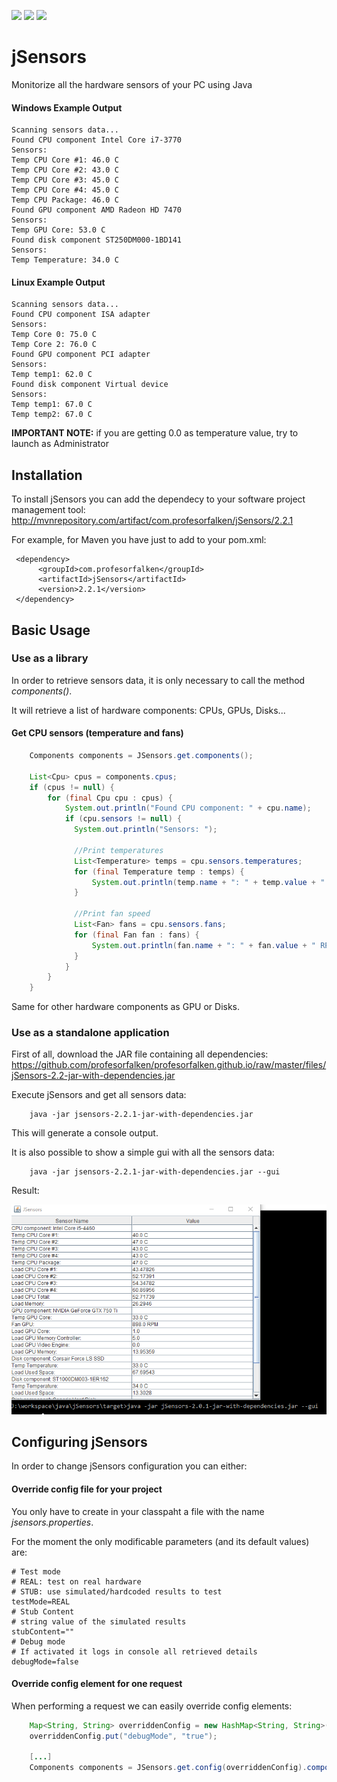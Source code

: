 ![](https://img.shields.io/maven-central/v/com.profesorfalken/jSensors.svg)
![](https://img.shields.io/github/license/profesorfalken/jSensors.svg)
![](https://travis-ci.org/profesorfalken/jSensors.svg)

# jSensors
Monitorize all the hardware sensors of your PC using Java

#### Windows Example Output ####

    Scanning sensors data...
    Found CPU component Intel Core i7-3770
    Sensors: 
    Temp CPU Core #1: 46.0 C
    Temp CPU Core #2: 43.0 C
    Temp CPU Core #3: 45.0 C
    Temp CPU Core #4: 45.0 C
    Temp CPU Package: 46.0 C
    Found GPU component AMD Radeon HD 7470
    Sensors: 
    Temp GPU Core: 53.0 C
    Found disk component ST250DM000-1BD141
    Sensors: 
    Temp Temperature: 34.0 C

#### Linux Example Output ####

    Scanning sensors data...
    Found CPU component ISA adapter
    Sensors: 
    Temp Core 0: 75.0 C
    Temp Core 2: 76.0 C
    Found GPU component PCI adapter
    Sensors: 
    Temp temp1: 62.0 C
    Found disk component Virtual device
    Sensors: 
    Temp temp1: 67.0 C
    Temp temp2: 67.0 C

**IMPORTANT NOTE:** if you are getting 0.0 as temperature value, try to launch as Administrator

## Installation ##

To install jSensors you can add the dependecy to your software project management tool: http://mvnrepository.com/artifact/com.profesorfalken/jSensors/2.2.1

For example, for Maven you have just to add to your pom.xml: 

     <dependency>
          <groupId>com.profesorfalken</groupId>
          <artifactId>jSensors</artifactId>
          <version>2.2.1</version>
     </dependency>


## Basic Usage ##

### Use as a library ###

In order to retrieve sensors data, it is only necessary to call the method _components()_.

It will retrieve a list of hardware components: CPUs, GPUs, Disks...

#### Get CPU sensors (temperature and fans) ####
```java
    Components components = JSensors.get.components();

    List<Cpu> cpus = components.cpus;
    if (cpus != null) {
        for (final Cpu cpu : cpus) {
            System.out.println("Found CPU component: " + cpu.name);
            if (cpu.sensors != null) {
              System.out.println("Sensors: ");
  
              //Print temperatures
              List<Temperature> temps = cpu.sensors.temperatures;
              for (final Temperature temp : temps) {
                  System.out.println(temp.name + ": " + temp.value + " C");
              }
  
              //Print fan speed
              List<Fan> fans = cpu.sensors.fans;
              for (final Fan fan : fans) {
                  System.out.println(fan.name + ": " + fan.value + " RPM");
              }
            }
        }
    }
```

Same for other hardware components as GPU or Disks.

### Use as a standalone application ###

First of all, download the JAR file containing all dependencies: https://github.com/profesorfalken/profesorfalken.github.io/raw/master/files/jSensors-2.2-jar-with-dependencies.jar

Execute jSensors and get all sensors data: 

```
    java -jar jsensors-2.2.1-jar-with-dependencies.jar
```

This will generate a console output. 


It is also possible to show a simple gui with all the sensors data:

```
    java -jar jsensors-2.2.1-jar-with-dependencies.jar --gui
```

Result:

![jSensorsGUI](https://raw.githubusercontent.com/profesorfalken/profesorfalken.github.io/master/files/jsensors-gui.png)

## Configuring jSensors ##

In order to change jSensors configuration you can either:

#### Override config file for your project ####

You only have to create in your classpaht a file with the name _jsensors.properties_.

For the moment the only modificable parameters (and its default values) are: 
    
    # Test mode
    # REAL: test on real hardware
    # STUB: use simulated/hardcoded results to test
    testMode=REAL
    # Stub Content
    # string value of the simulated results
    stubContent=""
    # Debug mode
    # If activated it logs in console all retrieved details
    debugMode=false
     
#### Override config element for one request ####
  
When performing a request we can easily override config elements: 
  
  ```java
      Map<String, String> overriddenConfig = new HashMap<String, String>();
      overriddenConfig.put("debugMode", "true");
  
      [...]
      Components components = JSensors.get.config(overriddenConfig).components();
  ```
